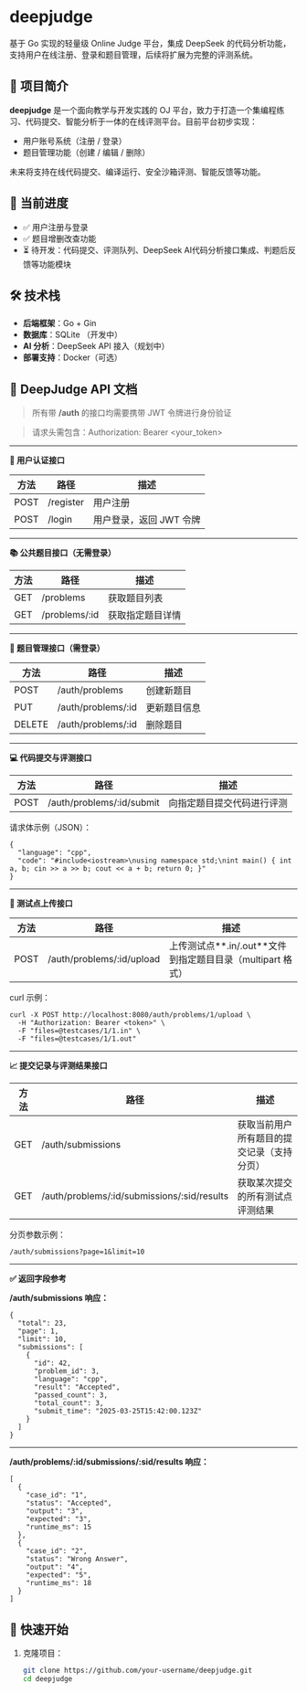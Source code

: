 # deepjudge

基于 Go 实现的轻量级 Online Judge 平台，集成 DeepSeek 的代码分析功能，支持用户在线注册、登录和题目管理，后续将扩展为完整的评测系统。

## 🧠 项目简介

**deepjudge** 是一个面向教学与开发实践的 OJ 平台，致力于打造一个集编程练习、代码提交、智能分析于一体的在线评测平台。目前平台初步实现：

- 用户账号系统（注册 / 登录）
- 题目管理功能（创建 / 编辑 / 删除）

未来将支持在线代码提交、编译运行、安全沙箱评测、智能反馈等功能。

## 🚧 当前进度

- ✅ 用户注册与登录
- ✅ 题目增删改查功能
- ⏳ 待开发：代码提交、评测队列、DeepSeek AI代码分析接口集成、判题后反馈等功能模块

## 🛠 技术栈

- **后端框架**：Go + Gin
- **数据库**：SQLite （开发中）
- **AI 分析**：DeepSeek API 接入（规划中）
- **部署支持**：Docker（可选）


## **📘 DeepJudge API 文档**

> 所有带 **/auth** 的接口均需要携带 JWT 令牌进行身份验证

> 请求头需包含：Authorization: Bearer <your_token>

---

**🧑 用户认证接口**

| **方法** | **路径** | **描述**          |
| -------------- | -------------- | ----------------------- |
| POST           | /register      | 用户注册                |
| POST           | /login         | 用户登录，返回 JWT 令牌 |

---

**📚 公共题目接口（无需登录）**

| **方法** | **路径** | **描述**   |
| -------------- | -------------- | ---------------- |
| GET            | /problems      | 获取题目列表     |
| GET            | /problems/:id  | 获取指定题目详情 |

---

**🔐 题目管理接口（需登录）**

| **方法** | **路径**     | **描述** |
| -------------- | ------------------ | -------------- |
| POST           | /auth/problems     | 创建新题目     |
| PUT            | /auth/problems/:id | 更新题目信息   |
| DELETE         | /auth/problems/:id | 删除题目       |

---

**💻 代码提交与评测接口**

| **方法** | **路径**            | **描述**             |
| -------------- | ------------------------- | -------------------------- |
| POST           | /auth/problems/:id/submit | 向指定题目提交代码进行评测 |

请求体示例（JSON）：

```
{
  "language": "cpp",
  "code": "#include<iostream>\nusing namespace std;\nint main() { int a, b; cin >> a >> b; cout << a + b; return 0; }"
}
```

---

**📂 测试点上传接口**

| **方法** | **路径**            | **描述**                                             |
| -------------- | ------------------------- | ---------------------------------------------------------- |
| POST           | /auth/problems/:id/upload | 上传测试点**.in/.out**文件到指定题目目录（multipart 格式） |

curl 示例：

```
curl -X POST http://localhost:8080/auth/problems/1/upload \
  -H "Authorization: Bearer <token>" \
  -F "files=@testcases/1/1.in" \
  -F "files=@testcases/1/1.out"
```

---

**📈 提交记录与评测结果接口**

| **方法** | **路径**                              | **描述**                             |
| -------------- | ------------------------------------------- | ------------------------------------------ |
| GET            | /auth/submissions                           | 获取当前用户所有题目的提交记录（支持分页） |
| GET            | /auth/problems/:id/submissions/:sid/results | 获取某次提交的所有测试点评测结果           |

分页参数示例：

```
/auth/submissions?page=1&limit=10
```

---

**✅ 返回字段参考**

**/auth/submissions 响应：**

```
{
  "total": 23,
  "page": 1,
  "limit": 10,
  "submissions": [
    {
      "id": 42,
      "problem_id": 3,
      "language": "cpp",
      "result": "Accepted",
      "passed_count": 3,
      "total_count": 3,
      "submit_time": "2025-03-25T15:42:00.123Z"
    }
  ]
}
```

---

**/auth/problems/:id/submissions/:sid/results 响应：**

```
[
  {
    "case_id": "1",
    "status": "Accepted",
    "output": "3",
    "expected": "3",
    "runtime_ms": 15
  },
  {
    "case_id": "2",
    "status": "Wrong Answer",
    "output": "4",
    "expected": "5",
    "runtime_ms": 18
  }
]
```

## 🏃 快速开始

1. 克隆项目：
   ```bash
   git clone https://github.com/your-username/deepjudge.git
   cd deepjudge
   ```
